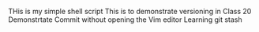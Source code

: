 THis is my simple shell script
This is to demonstrate versioning in Class 20
Demonstrtate Commit without opening the Vim editor
Learning git stash
